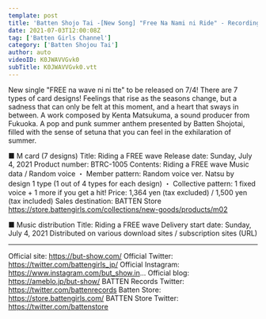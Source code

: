 ```yaml
---
template: post
title: 'Batten Shojo Tai -[New Song] "Free Na Nami ni Ride" - Recording Movie -'
date: 2021-07-03T12:00:08Z
tag: ['Batten Girls Channel']
category: ['Batten Shojou Tai']
author: auto 
videoID: K0JWAVVGvk0
subTitle: K0JWAVVGvk0.vtt
---
```

New single "FREE na wave ni ni tte" to be released on 7/4!
There are 7 types of card designs!
Feelings that rise as the seasons change, but a sadness that can only be felt at this moment, and a heart that sways in between.
A work composed by Kenta Matsukuma, a sound producer from Fukuoka.
A pop and punk summer anthem presented by Batten Shojotai, filled with the sense of setuna that you can feel in the exhilaration of summer.

■ M card (7 designs)
Title: Riding a FREE wave
Release date: Sunday, July 4, 2021
Product number: BTRC-1005
Contents: Riding a FREE wave Music data / Random voice
・ Member pattern: Random voice ver. Natsu by design 1 type (1 out of 4 types for each design)
・ Collective pattern: 1 fixed voice + 1 more if you get a hit!
Price: 1,364 yen (tax excluded) / 1,500 yen (tax included)
Sales destination: BATTEN Store
https://store.battengirls.com/collections/new-goods/products/m02

■ Music distribution
Title: Riding a FREE wave
Delivery start date: Sunday, July 4, 2021
Distributed on various download sites / subscription sites
(URL)

------
Official site: https://but-show.com/
Official Twitter: https://twitter.com/battengirls_jp/
Official Instagram: https://www.instagram.com/but_show.in...
Official blog: https://ameblo.jp/but-show/
BATTEN Records Twitter: https://twitter.com/battenrecords
Batten Store: https://store.battengirls.com/
BATTEN Store Twitter: https://twitter.com/battenstore